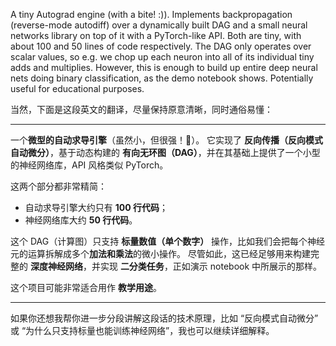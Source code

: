 A tiny Autograd engine (with a bite! :)). Implements backpropagation (reverse-mode autodiff) over a dynamically built DAG and a small neural networks library on top of it with a PyTorch-like API. Both are tiny, with about 100 and 50 lines of code respectively. The DAG only operates over scalar values, so e.g. we chop up each neuron into all of its individual tiny adds and multiplies. However, this is enough to build up entire deep neural nets doing binary classification, as the demo notebook shows. Potentially useful for educational purposes.

当然，下面是这段英文的翻译，尽量保持原意清晰，同时通俗易懂：

---

一个**微型的自动求导引擎**（虽然小，但很强！🙂）。
它实现了 **反向传播（反向模式自动微分）**，基于动态构建的 **有向无环图（DAG）**，并在其基础上提供了一个小型的神经网络库，API 风格类似 PyTorch。

这两个部分都非常精简：

* 自动求导引擎大约只有 **100 行代码**；
* 神经网络库大约 **50 行代码**。

这个 DAG（计算图）只支持 **标量数值（单个数字）** 操作，比如我们会把每个神经元的运算拆解成多个**加法和乘法**的微小操作。
尽管如此，这已经足够用来构建完整的 **深度神经网络**，并实现 **二分类任务**，正如演示 notebook 中所展示的那样。

这个项目可能非常适合用作 **教学用途**。

---

如果你还想我帮你进一步分段讲解这段话的技术原理，比如 “反向模式自动微分” 或 “为什么只支持标量也能训练神经网络”，我也可以继续详细解释。
